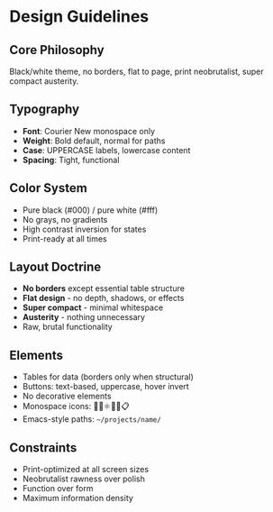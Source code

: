 # Design Guidelines

## Core Philosophy
Black/white theme, no borders, flat to page, print neobrutalist, super compact austerity.

## Typography
- **Font**: Courier New monospace only
- **Weight**: Bold default, normal for paths
- **Case**: UPPERCASE labels, lowercase content
- **Spacing**: Tight, functional

## Color System
- Pure black (#000) / pure white (#fff)
- No grays, no gradients
- High contrast inversion for states
- Print-ready at all times

## Layout Doctrine
- **No borders** except essential table structure
- **Flat design** - no depth, shadows, or effects
- **Super compact** - minimal whitespace
- **Austerity** - nothing unnecessary
- Raw, brutal functionality

## Elements
- Tables for data (borders only when structural)
- Buttons: text-based, uppercase, hover invert
- No decorative elements
- Monospace icons: 📁📄⚛️🎨📜📋
- Emacs-style paths: `~/projects/name/`

## Constraints
- Print-optimized at all screen sizes
- Neobrutalist rawness over polish
- Function over form
- Maximum information density